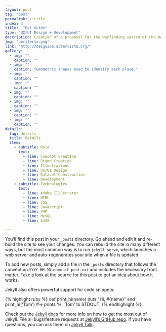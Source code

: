 ```yaml
---
layout: post
tag: "post"
permalink: /:title
index: 4
title:  "Dei Guide"
type: "UX/UI Design + Development"
description: Creation of a proposal for the wayfinding system of the Department of Informatics Engineering at the University of Coimbra, Portugal. The system presented the teachers bureaus and the way to get there, the different services available inside the department and the path to every room of the building. This academic project was developed in group and consisted in finding the better solution to communicate precisely the information needed by the user in the less time possible. In this way, the approach followed was to associate each one of the main places to a different shape with a specific color and concentrate all the communication basis in these elementary shapes.
img: "periferia.png"
link: "http://deiguide.altervista.org/"
gallery:
  - img: ""
    caption: ""
  - img: ""
    caption: "Geometric shapes used to identify each place."
  - img: ""
    caption: ""
  - img: ""
    caption: ""
  - img: ""
    caption: ""
  - img: ""
    caption: ""
  - img: ""
    caption: ""
  - img: ""
    caption: ""
details:
  tag: details
  title: Details
  item:
    - subtitle: Role
      text:
        - line: Concept Creation
        - line: Brand Creation
        - line: Illustrations
        - line: UX/UI Design
        - line: Dataset Construction
        - line: Development
    - subtitle: Technologies
      text:
        - line: Adobe Illustrator
        - line: HTML
        - line: CSS
        - line: Javascript
        - line: PHP
        - line: MySQL
        - line: AJAX

---
```

You’ll find this post in your `_posts` directory. Go ahead and edit it and re-build the site to see your changes. You can rebuild the site in many different ways, but the most common way is to run `jekyll serve`, which launches a web server and auto-regenerates your site when a file is updated.

To add new posts, simply add a file in the `_posts` directory that follows the convention `YYYY-MM-DD-name-of-post.ext` and includes the necessary front matter. Take a look at the source for this post to get an idea about how it works.

Jekyll also offers powerful support for code snippets:

{% highlight ruby %}
def print_hi(name)
  puts "Hi, #{name}"
end
print_hi('Tom')
#=> prints 'Hi, Tom' to STDOUT.
{% endhighlight %}

Check out the [Jekyll docs][jekyll-docs] for more info on how to get the most out of Jekyll. File all bugs/feature requests at [Jekyll’s GitHub repo][jekyll-gh]. If you have questions, you can ask them on [Jekyll Talk][jekyll-talk].

[jekyll-docs]: https://jekyllrb.com/docs/home
[jekyll-gh]:   https://github.com/jekyll/jekyll
[jekyll-talk]: https://talk.jekyllrb.com/
